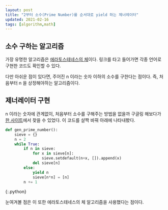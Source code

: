 ```yaml
---
layout: post
title: "2부터 소수(Prime Number)를 순서대로 yield 하는 제너레이터"
updated: 2021-02-16
tags: [algorithm,math]
---
```


## 소수 구하는 알고리즘

가장 유명한 알고리즘은 [에라토스테네스의 체](https://ko.wikipedia.org/wiki/%EC%97%90%EB%9D%BC%ED%86%A0%EC%8A%A4%ED%85%8C%EB%84%A4%EC%8A%A4%EC%9D%98_%EC%B2%B4)이다. 링크를 타고 들어가면 각종 언어로 구현한 코드도 확인할 수 있다.

다만 아쉬운 점이 있다면, 주어진 n 이라는 숫자 이하의 소수를 구한다는 점이다. 즉, 처음부터 n 을 상정해야하는 알고리즘이다.

## 제너레이터 구현

n 이라는 숫자에 관계없이, 처음부터 소수를 구해주는 방법을 없을까 구글링 해보다가 [한 사이트](http://code.activestate.com/recipes/117119-sieve-of-eratosthenes/)에서 찾을 수 있었다. 이 코드를 살짝 바꿔 아래에 나타내봤다.

```py
def gen_prime_number():
    sieve = {}
    n = 2
    while True:
        if n in sieve:
            for x in sieve[n]:
                sieve.setdefault(n+x, []).append(x)
            del sieve[n]
        else:
            yield n
            sieve[n*n] = [n]
        n += 1
```
{:.python}

눈여겨볼 점은 이 또한 에라토스테네스의 체 알고리즘을 사용했다는 점이다.
